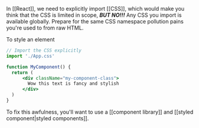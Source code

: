 In [[React]], we need to explicitly import [[CSS]], which would make you think that the CSS is limited in scope, ***BUT NO!!!*** Any CSS you import is available globally. Prepare for the same CSS namespace pollution pains you're used to from raw HTML.

To style an element
```jsx
// Import the CSS explicitly
import './App.css'

function MyComponent() {
  return (
	  <div className="my-component-class">
	    Wow this text is fancy and stylish
	  </div>
  )
}
```

To fix this awfulness, you'll want to use a [[component library]] and [[styled component|styled components]].